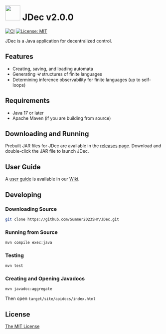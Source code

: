 # <img src="logo.png" width="48"> JDec v2.0.0

[![CI](https://github.com/Summer2023SHY/JDec/actions/workflows/ci.yml/badge.svg)](https://github.com/Summer2023SHY/JDec/actions/workflows/ci.yml) [![License: MIT](https://img.shields.io/badge/License-MIT-yellow.svg)](./LICENSE)

JDec is a Java application for decentralized control.

## Features

- Creating, saving, and loading automata
- Generating $\mathcal{U}$ structures of finite languages
- Determining inference observability for finite languages (up to self-loops)

## Requirements

- Java 17 or later
- Apache Maven (if you are building from source)

## Downloading and Running

Prebuilt JAR files for JDec are available in the [releases](https://github.com/Summer2023SHY/JDec/releases) page.
Download and double-click the JAR file to launch JDec.

## User Guide

A [user guide](https://github.com/Summer2023SHY/JDec/wiki/User_Guide) is available in our [Wiki](https://github.com/Summer2023SHY/JDec/wiki/).

## Developing

### Downloading Source

```bash
git clone https://github.com/Summer2023SHY/JDec.git
```

### Running from Source

```bash
mvn compile exec:java
```

### Testing

```bash
mvn test
```

### Creating and Opening Javadocs

```bash
mvn javadoc:aggregate
```

Then open `target/site/apidocs/index.html`

## License

[The MIT License](./LICENSE)
